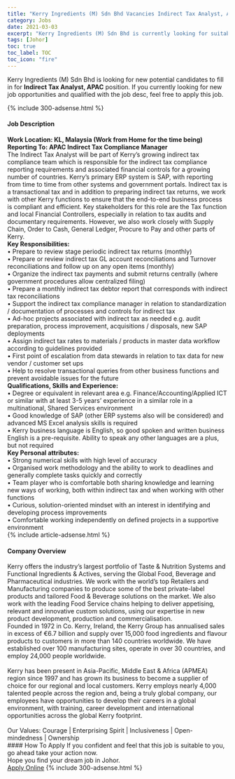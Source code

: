 ```yaml
---
title: "Kerry Ingredients (M) Sdn Bhd Vacancies Indirect Tax Analyst, APAC" 
category: Jobs 
date: 2021-03-03 
excerpt: "Kerry Ingredients (M) Sdn Bhd is currently looking for suitable person to fill in the Indirect Tax Analyst, APAC which based in Johor" 
tags: [Johor] 
toc: true 
toc_label: TOC 
toc_icon: "fire" 
--- 
```


<p>Kerry Ingredients (M) Sdn Bhd is looking for new potential candidates to fill in for <b>Indirect Tax Analyst, APAC</b> position. If you currently looking for new job opportunities and qualified with the job desc, feel free to apply this job.
</p>{% include 300-adsense.html %} 
<div><div><h4>Job Description</h4></div><div><div><span><div><div><div><strong>Work Location: KL, Malaysia (Work from Home for the time being)</strong></div><div><strong>Reporting To: APAC Indirect Tax Compliance Manager</strong></div><div>The Indirect Tax Analyst will be part of Kerry&#8217;s growing indirect tax compliance team which is responsible for the indirect tax compliance reporting requirements and associated financial controls for a growing number of countries. Kerry&#8217;s primary ERP system is SAP, with reporting from time to time from other systems and government portals. Indirect tax is a transactional tax and in addition to preparing indirect tax returns, we work with other Kerry functions to ensure that the end-to-end business process is compliant and efficient. Key stakeholders for this role are the Tax function and local Financial Controllers, especially in relation to tax audits and documentary requirements. However, we also work closely with Supply Chain, Order to Cash, General Ledger, Procure to Pay and other parts of Kerry.</div><div><strong>Key Responsibilities:</strong></div><div>&#8226; Prepare to review stage periodic indirect tax returns (monthly)<br>&#8226; Prepare or review indirect tax GL account reconciliations and Turnover reconciliations and follow up on any open items (monthly)<br>&#8226; Organize the indirect tax payments and submit returns centrally (where government procedures allow centralized filing)<br>&#8226; Prepare a monthly indirect tax debtor report that corresponds with indirect tax reconciliations<br>&#8226; Support the indirect tax compliance manager in relation to standardization / documentation of processes and controls for indirect tax&#160;<br>&#8226; Ad-hoc projects associated with indirect tax as needed e.g. audit preparation, process improvement, acquisitions / disposals, new SAP deployments<br>&#8226; Assign indirect tax rates to materials / products in master data workflow according to guidelines provided<br>&#8226; First point of escalation from data stewards in relation to tax data for new vendor / customer set ups<br>&#8226; Help to resolve transactional queries from other business functions and prevent avoidable issues for the future</div><div><strong>Qualifications, Skills and Experience:</strong></div><div>&#8226; Degree or equivalent in relevant area e.g. Finance/Accounting/Applied ICT or similar with at least 3-5 years&#8217; experience in a similar role in a multinational, Shared Services environment<br>&#8226; Good knowledge of SAP (other ERP systems also will be considered) and advanced MS Excel analysis skills is required<br>&#8226; Kerry business language is English, so good spoken and written business English is a pre-requisite. Ability to speak any other languages are a plus, but not required</div><div><strong>Key Personal attributes:</strong></div><div>&#8226; Strong numerical skills with high level of accuracy<br>&#8226; Organised work methodology and the ability to work to deadlines and generally complete tasks quickly and correctly<br>&#8226; Team player who is comfortable both sharing knowledge and learning new ways of working, both within indirect tax and when working with other functions<br>&#8226; Curious, solution-oriented mindset with an interest in identifying and developing process improvements<br>&#8226; Comfortable working independently on defined projects in a supportive environment</div></div></div></span></div></div></div> 
{% include article-adsense.html %} 
<div><div><h4>Company Overview</h4></div><div><div><span><div><div>
	Kerry offers the industry&#8217;s largest portfolio of Taste &amp; Nutrition Systems and Functional Ingredients &amp; Actives, serving the Global Food, Beverage and Pharmaceutical industries. We work with the world&#8217;s top Retailers and Manufacturing companies to produce some of the best private-label products and tailored Food &amp; Beverage solutions on the market. We also work with the leading Food Service chains helping to deliver appetising, relevant and innovative custom solutions, using our expertise in new product development, production and commercialisation.</div>
<div>
	Founded in 1972 in Co. Kerry, Ireland, the Kerry Group has annualised sales in excess of &#8364;6.7 billion and supply over 15,000 food ingredients and flavour products to customers in more than 140 countries worldwide. We have established over 100 manufacturing sites, operate in over 30 countries, and employ 24,000 people worldwide.<br>
<br>
	Kerry has been present in Asia-Pacific, Middle East &amp; Africa (APMEA) region since 1997 and has grown its business to become a supplier of choice for our regional and local customers. Kerry employs nearly 4,000 talented people across the region and, being a truly global company, our employees have opportunities to develop their careers in a global environment, with training, career development and international opportunities across the global Kerry footprint.<br>
<br>
	Our Values:&#160;Courage | Enterprising Spirit | Inclusiveness | Open-mindedness | Ownership &#160; &#160;</div></div></span></div></div></div> 
#### How To Apply 
If you confident and feel that this job is suitable to you, go ahead take your action now. <br/> 
Hope you find your dream job in Johor. <br/> 
<a href="https://www.jobstreet.com.my/en/job/indirect-tax-analyst-apac-4496758?jobId=jobstreet-my-job-4496758&" class="btn btn--info" target="_blank" rel="nofollow noopenner">Apply Online</a> 
{% include 300-adsense.html %} 
